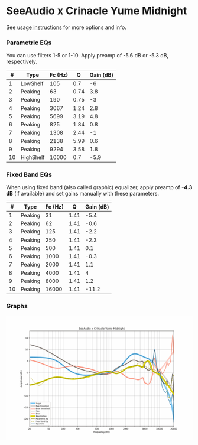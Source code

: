 # SeeAudio x Crinacle Yume Midnight
See [usage instructions](https://github.com/jaakkopasanen/AutoEq#usage) for more options and info.

### Parametric EQs
You can use filters 1-5 or 1-10. Apply preamp of -5.6 dB or -5.3 dB, respectively.

|   # | Type      |   Fc (Hz) |    Q |   Gain (dB) |
|-----|-----------|-----------|------|-------------|
|   1 | LowShelf  |       105 | 0.7  |        -6   |
|   2 | Peaking   |        63 | 0.74 |         3.8 |
|   3 | Peaking   |       190 | 0.75 |        -3   |
|   4 | Peaking   |      3067 | 1.24 |         2.8 |
|   5 | Peaking   |      5699 | 3.19 |         4.8 |
|   6 | Peaking   |       825 | 1.84 |         0.8 |
|   7 | Peaking   |      1308 | 2.44 |        -1   |
|   8 | Peaking   |      2138 | 5.99 |         0.6 |
|   9 | Peaking   |      9294 | 3.58 |         1.8 |
|  10 | HighShelf |     10000 | 0.7  |        -5.9 |

### Fixed Band EQs
When using fixed band (also called graphic) equalizer, apply preamp of **-4.3 dB** (if available) and set gains manually with these parameters.

|   # | Type    |   Fc (Hz) |    Q |   Gain (dB) |
|-----|---------|-----------|------|-------------|
|   1 | Peaking |        31 | 1.41 |        -5.4 |
|   2 | Peaking |        62 | 1.41 |        -0.6 |
|   3 | Peaking |       125 | 1.41 |        -2.2 |
|   4 | Peaking |       250 | 1.41 |        -2.3 |
|   5 | Peaking |       500 | 1.41 |         0.1 |
|   6 | Peaking |      1000 | 1.41 |        -0.3 |
|   7 | Peaking |      2000 | 1.41 |         1.1 |
|   8 | Peaking |      4000 | 1.41 |         4   |
|   9 | Peaking |      8000 | 1.41 |         1.2 |
|  10 | Peaking |     16000 | 1.41 |       -11.2 |

### Graphs
![](./SeeAudio%20x%20Crinacle%20Yume%20Midnight.png)
